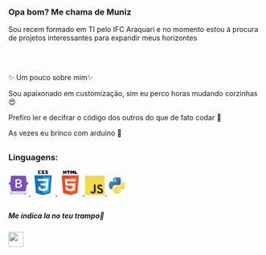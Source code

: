 ### Opa bom? Me chama de Muniz
  Sou recem formado em TI pelo IFC Araquari e no momento estou á procura de projetos interessantes para expandir meus horizontes
  
  <br></br>
  
  ✨ Um pouco sobre mim✨
  
   Sou apaixonado em customização, sim eu perco horas mudando corzinhas 😍 
   
   Prefiro ler e decifrar o código dos outros do que de fato codar 🤫   
   
   As vezes eu brinco com arduino 🤖
   
   
##

<h3 align="left">Linguagens:</h3>
<p align="left"> <a href="https://getbootstrap.com" target="_blank" rel="noreferrer"> <img src="https://raw.githubusercontent.com/devicons/devicon/master/icons/bootstrap/bootstrap-plain-wordmark.svg" alt="bootstrap" width="40" height="40"/> </a> <a href="https://www.w3schools.com/css/" target="_blank" rel="noreferrer"> <img src="https://raw.githubusercontent.com/devicons/devicon/master/icons/css3/css3-original-wordmark.svg" alt="css3" width="50" height="50"/> </a> <a href="https://www.w3.org/html/" target="_blank" rel="noreferrer"> <img src="https://raw.githubusercontent.com/devicons/devicon/master/icons/html5/html5-original-wordmark.svg" alt="html5" width="50" height="50"/> </a> <a href="https://developer.mozilla.org/en-US/docs/Web/JavaScript" target="_blank" rel="noreferrer"> <img src="https://raw.githubusercontent.com/devicons/devicon/master/icons/javascript/javascript-original.svg" alt="javascript" width="40" height="40"/> </a>  <a href="https://www.python.org" target="_blank" rel="noreferrer"> <img src="https://raw.githubusercontent.com/devicons/devicon/master/icons/python/python-original.svg" alt="python" width="40" height="40"/> </a> </p>

##
<h5 align='left'>Me indica la no teu trampo🤝</h3>
<p aling='center'><a href='https://www.linkedin.com/in/muniz-matheus/'> <img src="https://cdn.jsdelivr.net/gh/devicons/devicon/icons/linkedin/linkedin-original.svg" height='30' width='30'/> </a>
  
